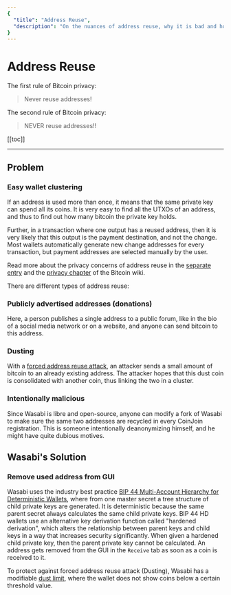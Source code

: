 ```yaml
---
{
  "title": "Address Reuse",
  "description": "On the nuances of address reuse, why it is bad and how to fix it. This is the Wasabi documentation, an archive of knowledge about the open-source, non-custodial and privacy-focused Bitcoin wallet for desktop."
}
---
```


# Address Reuse

The first rule of Bitcoin privacy:

> Never reuse addresses!

The second rule of Bitcoin privacy:

> NEVER reuse addresses!!

[[toc]]

---

## Problem

### Easy wallet clustering

If an address is used more than once, it means that the same private key can spend all its coins.
It is very easy to find all the UTXOs of an address, and thus to find out how many bitcoin the private key holds.

Further, in a transaction where one output has a reused address, then it is very likely that this output is the payment destination, and not the change.
Most wallets automatically generate new change addresses for every transaction, but payment addresses are selected manually by the user.

Read more about the privacy concerns of address reuse in the [separate entry](https://en.bitcoin.it/wiki/Address_reuse) and the [privacy chapter](https://en.bitcoin.it/Privacy#Address_reuse) of the Bitcoin wiki.

There are different types of address reuse:

### Publicly advertised addresses (donations)

Here, a person publishes a single address to a public forum, like in the bio of a social media network or on a website, and anyone can send bitcoin to this address.

### Dusting

With a [forced address reuse attack](https://en.bitcoin.it/Privacy#Forced_address_reuse), an attacker sends a small amount of bitcoin to an already existing address.
The attacker hopes that this dust coin is consolidated with another coin, thus linking the two in a cluster.

### Intentionally malicious

Since Wasabi is libre and open-source, anyone can modify a fork of Wasabi to make sure the same two addresses are recycled in every CoinJoin registration.
This is someone intentionally deanonymizing himself, and he might have quite dubious motives.

## Wasabi's Solution

### Remove used address from GUI

Wasabi uses the industry best practice [BIP 44 Multi-Account Hierarchy for Deterministic Wallets](https://github.com/bitcoin/bips/blob/master/bip-0044.mediawiki), where from one master secret a tree structure of child private keys are generated.
It is deterministic because the same parent secret always calculates the same child private keys.
BIP 44 HD wallets use an alternative key derivation function called "hardened derivation", which alters the relationship between parent keys and child keys in a way that increases security significantly.
When given a hardened child private key, then the parent private key cannot be calculated.
An address gets removed from the GUI in the `Receive` tab as soon as a coin is received to it.

To protect against forced address reuse attack (Dusting), Wasabi has a modifiable [dust limit](/FAQ/FAQ-UseWasabi.md#what-is-the-dust-threshold), where the wallet does not show coins below a certain threshold value.
